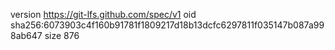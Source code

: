 version https://git-lfs.github.com/spec/v1
oid sha256:6073903c4f160b91781f1809217d18b13dcfc6297811f035147b087a998ab647
size 876
